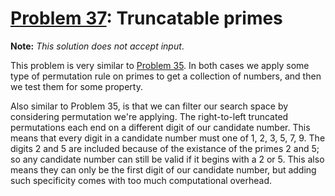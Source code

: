 # [Problem 37](https://projecteuler.net/problem=37): Truncatable primes

**Note:** *This solution does not accept input*.

This problem is very similar to [Problem 35](https://github.com/GeneralYouri/project-euler/blob/master/src/35/README.md).
In both cases we apply some type of permutation rule on primes to get a collection of numbers, and then we test them for some property.

Also similar to Problem 35, is that we can filter our search space by considering permutation we're applying.
The right-to-left truncated permutations each end on a different digit of our candidate number.
This means that every digit in a candidate number must one of 1, 2, 3, 5, 7, 9.
The digits 2 and 5 are included because of the existance of the primes 2 and 5; so any candidate number can still be valid if it begins with a 2 or 5.
This also means they can only be the first digit of our candidate number, but adding such specificity comes with too much computational overhead.
